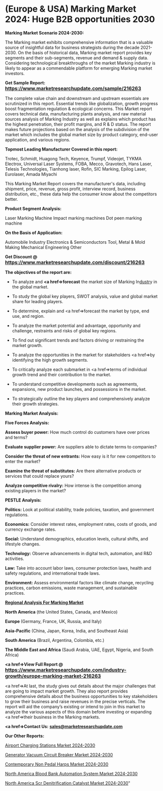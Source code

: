 # (Europe & USA) Marking Market 2024: Huge B2B opportunities 2030

<strong>Marking Market Scenario 2024-2030:</strong>

The Marking market exhibits comprehensive information that is a valuable source of insightful data for business strategists during the decade 2021-2030. On the basis of historical data, Marking market report provides key segments and their sub-segments, revenue and demand &amp; supply data. Considering technological breakthroughs of the market Marking industry is likely to appear as a commendable platform for emerging Marking market investors.

<strong>Get Sample Report: <a href=https://www.marketresearchupdate.com/sample/216263><font size=3 color=#0000ff>https://www.marketresearchupdate.com/sample/216263</font></a></strong>

The complete value chain and downstream and upstream essentials are scrutinized in this report. Essential trends like globalization, growth progress boost fragmentation regulation &amp; ecological concerns. This Market report covers technical data, manufacturing plants analysis, and raw material sources analysis of Marking Industry as well as explains which product has the highest penetration, their profit margins, and R & D status. The report makes future projections based on the analysis of the subdivision of the market which includes the global market size by product category, end-user application, and various regions.

<strong>Topmost Leading Manufacturer Covered in this report:</strong>

Trotec, Schmidt, Huagong Tech, Keyence, Trumpf, Videojet, TYKMA Electrox, Universal Laser Systems, FOBA, Mecco, Gravotech, Hans Laser, Telesis Technologies, Tianhong laser, Rofin, SIC Marking, Epilog Laser, Eurolaser, Amada Miyachi

This Marking Market Report covers the manufacturer's data, including shipment, price, revenue, gross profit, interview record, business distribution, etc., these data help the consumer know about the competitors better.

<strong>Product Segment Analysis: </strong>

Laser Marking Machine
Impact marking machines
Dot peen marking machine

<strong>On the Basis of Application:</strong>

Automobile Industry
Electronics & Semiconductors
Tool, Metal & Mold Making
Mechanical Engineering
Other

<strong>Get Discount @ <a href=https://www.marketresearchupdate.com/discount/216263><font size=3 color=#0000ff>https://www.marketresearchupdate.com/discount/216263</font></a></strong>

<strong><b>The objectives of the report are:</b></strong>

- To analyze and <strong><a href=><strong>forecast</strong></a></strong> the market size of Marking In<a href=ASDF991299>dustr</a>y in the global market.

- To study the global key players, SWOT analysis, value and global market share for leading players.

- To determine, explain and <a href=>forecast</a> the market by type, end use, and region.

- To analyze the market potential and advantage, opportunity and challenge, restraints and risks of global key regions.

- To find out significant trends and factors driving or restraining the market growth.

- To analyze the opportunities in the market for stakeholders <a href=>by</a> identifying the high growth segments.

- To critically analyze each submarket in <a href=>terms</a> of individual growth trend and their contribution to the market.

- To understand competitive developments such as agreements, expansions, new product launches, and possessions in the market.

- To strategically outline the key players and comprehensively analyze their growth strategies.

<strong>Marking Market Analysis:</strong>

<strong>Five Forces Analysis:</strong>

<strong>Assess buyer power:</strong> How much control do customers have over prices and terms?

<strong>Evaluate supplier power:</strong> Are suppliers able to dictate terms to companies?

<strong>Consider the threat of new entrants:</strong> How easy is it for new competitors to enter the market?

<strong>Examine the threat of substitutes:</strong> Are there alternative products or services that could replace yours?

<strong>Analyze competitive rivalry:</strong> How intense is the competition among existing players in the market?

<strong>PESTLE Analysis:</strong>

<strong>Politics:</strong> Look at political stability, trade policies, taxation, and government regulations.

<strong>Economics:</strong> Consider interest rates, employment rates, costs of goods, and currency exchange rates.

<strong>Social:</strong> Understand demographics, education levels, cultural shifts, and lifestyle changes.

<strong>Technology:</strong> Observe advancements in digital tech, automation, and R&D activities.

<strong>Law:</strong> Take into account labor laws, consumer protection laws, health and safety regulations, and international trade laws.

<strong>Environment:</strong> Assess environmental factors like climate change, recycling practices, carbon emissions, waste management, and sustainable practices.

<strong><u><b>Regional Analysis For Marking Market</b></u></strong>

<strong><b>North America</b></strong> (the United States, Canada, and Mexico)

<strong><b>Europe </b></strong>(Germany, France, UK, Russia, and Italy)

<strong><b>Asia-Pacific</b></strong> (China, Japan, Korea, India, and Southeast Asia)

<strong><b>South America</b></strong> (Brazil, Argentina, Colombia, etc.)

<strong><b>The Middle East and Africa</b></strong> (Saudi Arabia, UAE, Egypt, Nigeria, and South Africa)

<strong><a href=>View Full Report</a> @ <a href=https://www.marketresearchupdate.com/industry-growth/europe-marking-market-216263><font size=3 color=#0000ff>https://www.marketresearchupdate.com/industry-growth/europe-marking-market-216263</font></a></strong>

<a href=>At last,</a> the study gives out details about the major challenges that are going to impact market growth. They also report provides comprehensive details about the business opportunities to key stakeholders to grow their business and raise revenues in the precise verticals. The report will aid the company’s existing or intend to join in this market to analyze the various aspects of this domain before investing or expanding <a href=>their</a> business in the Marking markets.

<strong><a href=>Contact Us:</a></strong>
<strong>sales@marketresearchupdate.com</strong>

<strong>Our Other Reports:</strong>

<a href=https://www.linkedin.com/pulse/airport-charging-stations-market-size-region-outlook-statistic>Airport Charging Stations Market 2024-2030</a>

<a href=https://www.linkedin.com/pulse/generator-vacuum-circuit-breaker-market-analysis>Generator Vacuum Circuit Breaker Market 2024-2030</a>

<a href=https://www.linkedin.com/pulse/contemporary-non-pedal-harps-market-2f>Contemporary Non Pedal Harps Market 2024-2030</a>

<a href=https://www.linkedin.com/pulse/north-america-blood-bank-automation-system-market-pdrsf/>North America Blood Bank Automation System Market 2024-2030</a>

<a href=https://www.linkedin.com/pulse/north-america-scr-denitrification-catalyst-market-jfugf/>North America Scr Denitrification Catalyst Market 2024-2030</a>"
